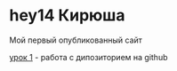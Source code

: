 # hey14 Кирюша
Мой первый опубликованный сайт


[урок 1](https://hey14.github.io/lesson1/ "Моя готовая страница") - работа с дипозиторием на github

